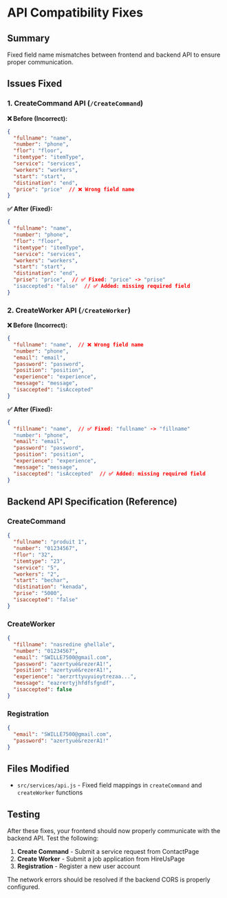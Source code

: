 # API Compatibility Fixes

## Summary
Fixed field name mismatches between frontend and backend API to ensure proper communication.

## Issues Fixed

### 1. CreateCommand API (`/CreateCommand`)

**❌ Before (Incorrect):**
```json
{
  "fullname": "name",
  "number": "phone", 
  "flor": "floor",
  "itemtype": "itemType",
  "service": "services",
  "workers": "workers",
  "start": "start",
  "distination": "end",
  "price": "price"  // ❌ Wrong field name
}
```

**✅ After (Fixed):**
```json
{
  "fullname": "name",
  "number": "phone",
  "flor": "floor", 
  "itemtype": "itemType",
  "service": "services",
  "workers": "workers",
  "start": "start",
  "distination": "end",
  "prise": "price",  // ✅ Fixed: "price" -> "prise"
  "isaccepted": "false"  // ✅ Added: missing required field
}
```

### 2. CreateWorker API (`/CreateWorker`)

**❌ Before (Incorrect):**
```json
{
  "fullname": "name",  // ❌ Wrong field name
  "number": "phone",
  "email": "email",
  "password": "password",
  "position": "position", 
  "experience": "experience",
  "message": "message",
  "isaccepted": "isAccepted"
}
```

**✅ After (Fixed):**
```json
{
  "fillname": "name",  // ✅ Fixed: "fullname" -> "fillname"
  "number": "phone",
  "email": "email",
  "password": "password",
  "position": "position",
  "experience": "experience", 
  "message": "message",
  "isaccepted": "isAccepted"  // ✅ Added: missing required field
}
```

## Backend API Specification (Reference)

### CreateCommand
```json
{
  "fullname": "produit 1",
  "number": "01234567",
  "flor": "32", 
  "itemtype": "23",
  "service": "5",
  "workers": "2",
  "start": "bechar",
  "distination": "kenada",
  "prise": "5000",
  "isaccepted": "false"
}
```

### CreateWorker  
```json
{
  "fillname": "nasredine ghellale",
  "number": "01234567",
  "email": "SWILLE7500@gmail.com",
  "password": "azertyué&rezerA1!",
  "position": "azertyué&rezerA1!",
  "experience": "aerzrttyuyuioytrezaa...",
  "message": "eazrertyjhfdfsfgndf",
  "isaccepted": false
}
```

### Registration
```json
{
  "email": "SWILLE7500@gmail.com",
  "password": "azertyué&rezerA1!"
}
```

## Files Modified
- `src/services/api.js` - Fixed field mappings in `createCommand` and `createWorker` functions

## Testing
After these fixes, your frontend should now properly communicate with the backend API. Test the following:

1. **Create Command** - Submit a service request from ContactPage
2. **Create Worker** - Submit a job application from HireUsPage  
3. **Registration** - Register a new user account

The network errors should be resolved if the backend CORS is properly configured. 